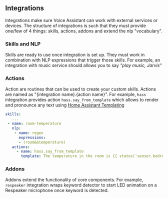 ## Integrations
Integrations make sure Voice Assistant can work with external services or devices. The structure of integrations is such that they must provide one/few of 4 things: skills, actions, addons and extend the nlp "vocabulary".

### Skills and NLP
Skills are ready to use once integration is set up. They must work in combination with NLP expressions that trigger those skills.
For example, an integration with music service should allows you to say *"play music, Jarvis"*

### Actions
Action are routines that can be used to create your custom skills. Actions are named as "{integration name}.{action name}". For example, `hass` integration provides action `hass.say_from_template` which allows to render and pronounce any text using [Home Assistant Templating](https://www.home-assistant.io/docs/configuration/templating/)
```yaml
skills:
   ...
 - name: room-temperature
   nlp:
    - name: regex
      expressions:
      - (room&&temperature)
   actions:
     - name: hass.say_from_template
       template: The temperature in the room is {{ states('sensor.bedroom_temperature') }} degrees
```
### Addons
Addons extend the functionality of core components. For example, `respeaker` integration wraps keyword detector to start LED animation on a Respeaker microphone once keyword is detected.
